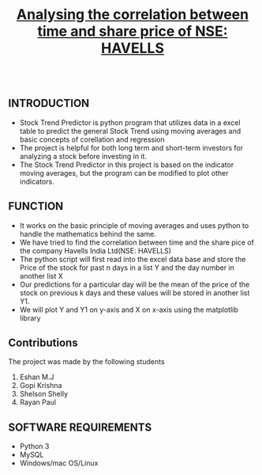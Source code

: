 <h1 align="center"><u>Analysing the correlation between time and share price of NSE: HAVELLS</h1>
</u></h1>
<br>
<br>
<h2>INTRODUCTION</h2>
<ul>
<li>Stock Trend Predictor is python program that utilizes data in a excel table to predict the general Stock Trend using moving averages and basic concepts of corellation and regression
<li>The project is helpful for both long term and short-term investors for analyzing a stock before investing in it.
<li>The Stock Trend Predictor in this project is based on the indicator moving averages, but the program can be modified to plot other indicators.
</ul>

<h2>FUNCTION</h2>
<ul>
<li>It works on the basic principle of moving averages and uses python to handle the mathematics behind the same.
<li>We have tried to find the correlation between time and the share pice of the company Havells India Ltd(NSE: HAVELLS)
<li>The python script will first read into the excel data base and store the Price of the stock for past n days in a list Y and the day number in another list X
<li>Our predictions for a particular day will be the mean of the price of the stock on previous k days and these values will be stored in another list Y1.
<li>We will plot Y and Y1 on y-axis and X on x-axis using the matplotlib library
</ul>

<h2>Contributions</h2>
The project was made by the following students</b>
<ol>
<li>Eshan M.J
<li>Gopi Krishna
<li>Shelson Shelly
<li>Rayan Paul
</ol>
 
 
<h2>SOFTWARE REQUIREMENTS</h2>
<ul>
<li>Python 3
<li>MySQL
<li>Windows/mac OS/Linux
</ul>
